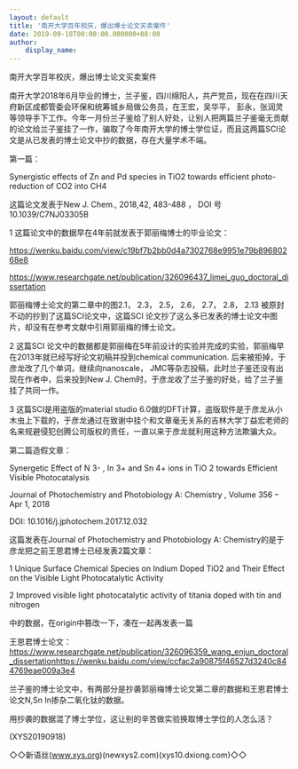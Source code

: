 ```yaml
---
layout: default
title: '南开大学百年校庆，爆出博士论文买卖案件'
date: 2019-09-18T00:00:00.000000+08:00
author:
    display_name: 
---
```


南开大学百年校庆，爆出博士论文买卖案件

南开大学2018年6月毕业的博士，兰子鉴，四川绵阳人，共产党员，现在在四川天府新区成都管委会环保和统筹城乡局做公务员，在王宏，吴华平， 彭永，张润灵等领导手下工作。今年一月份兰子鉴给了别人好处，让别人把两篇兰子鉴毫无贡献的论文给兰子鉴挂了一作，骗取了今年南开大学的博士学位证，而且这两篇SCI论文是从已发表的博士论文中抄的数据，存在大量学术不端。

第一篇：

Synergistic effects of Zn and Pd species in TiO2 towards efficient photo-reduction of CO2 into CH4

这篇论文发表于New J. Chem., 2018,42, 483-488 ， DOI 号10.1039/C7NJ03305B

1 这篇论文中的数据早在4年前就发表于郭丽梅博士的毕业论文：

https://wenku.baidu.com/view/c19bf7b2bb0d4a7302768e9951e79b89680268e8

https://www.researchgate.net/publication/326096437_limei_guo_doctoral_dissertation

郭丽梅博士论文的第二章中的图2.1， 2.3， 2.5， 2.6， 2.7， 2.8， 2.13 被原封不动的抄到了这篇SCI论文中，这篇SCI 论文抄了这么多已发表的博士论文中图片，却没有在参考文献中引用郭丽梅的博士论文。

2 这篇SCI 论文中的数据都是郭丽梅在5年前设计的实验并完成的实验，郭丽梅早在2013年就已经写好论文初稿并投到chemical communication. 后来被拒掉，于彦龙改了几个单词，继续向nanoscale， JMC等杂志投稿，此时兰子鉴还没有出现在作者中，后来投到New J. Chem时，于彦龙收了兰子鉴的好处，给了兰子鉴挂了共同一作。

3 这篇SCI是用盗版的material studio 6.0做的DFT计算，盗版软件是于彦龙从小木虫上下载的，于彦龙通过在致谢中挂个和文章毫无关系的吉林大学丁益宏老师的名来规避侵犯创腾公司版权的责任，一直以来于彦龙就利用这种方法欺骗大众。

第二篇造假文章：

Synergetic Effect of N 3- , In 3+ and Sn 4+ ions in TiO 2 towards Efficient Visible Photocatalysis

Journal of Photochemistry and Photobiology A: Chemistry , Volume 356 – Apr 1, 2018

DOI: 10.1016/j.jphotochem.2017.12.032

这篇发表在Journal of Photochemistry and Photobiology A: Chemistry的是于彦龙把之前王恩君博士已经发表2篇文章：

1 Unique Surface Chemical Species on Indium Doped TiO2 and Their Effect on the Visible Light Photocatalytic Activity

2 Improved visible light photocatalytic activity of titania doped with tin and nitrogen

中的数据，在origin中篡改一下，凑在一起再发表一篇

王恩君博士论文：https://www.researchgate.net/publication/326096359_wang_enjun_doctoral_dissertationhttps://wenku.baidu.com/view/ccfac2a90875f46527d3240c844769eae009a3e4

兰子鉴的博士论文中，有两部分是抄袭郭丽梅博士论文第二章的数据和王恩君博士论文N,Sn In掺杂二氧化钛的数据。

用抄袭的数据混了博士学位，这让别的辛苦做实验换取博士学位的人怎么活？

(XYS20190918)

◇◇新语丝(www.xys.org)(newxys2.com)(xys10.dxiong.com)◇◇

